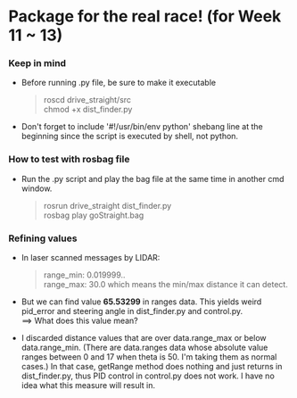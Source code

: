 # Package for the real race! (for Week 11 ~ 13)
### Keep in mind 
- Before running .py file, be sure to make it executable
  > roscd drive_straight/src </br>
  > chmod +x dist_finder.py

- Don't forget to include '#!/usr/bin/env python' shebang line at the beginning since the script is executed by shell, not python.


### How to test with rosbag file
- Run the .py script and play the bag file at the same time in another cmd window.
  > rosrun drive_straight dist_finder.py</br>
  > rosbag play goStraight.bag

### Refining values
- In laser scanned messages by LIDAR:
  > range_min: 0.019999..</br>
  > range_max: 30.0
which means the min/max distance it can detect.

- But we can find value <b>65.53299</b> in ranges data. This yields weird pid_error and steering angle in dist_finder.py and control.py. </br>==> What does this value mean?

- I discarded distance values that are over data.range_max or below data.range_min. (There are data.ranges data whose absolute value ranges between 0 and 17 when theta is 50. I'm taking them as normal cases.) In that case, getRange method does nothing and just returns in dist_finder.py, thus PID control in control.py does not work. I have no idea what this measure will result in. 
